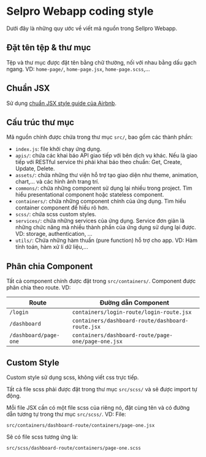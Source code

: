 # Selpro Webapp coding style
Dưới đây là những quy ước về viết mã nguồn trong Sellpro Webapp.

## Đặt tên tệp & thư mục
Tệp và thư mục được đặt tên bằng chữ thường, nối với nhau bằng dấu gạch ngang. VD: `home-page/`, `home-page.jsx`, `home-page.scss`,...

## Chuẩn JSX
Sử dụng [chuẩn JSX style guide của Airbnb](https://github.com/airbnb/javascript/tree/master/react).

## Cấu trúc thư mục
Mã nguồn chính được chứa trong thư mục `src/`, bao gồm các thành phần:
* `index.js`: file khởi chạy ứng dụng.
* `apis/`: chứa các khai báo API giao tiếp với bên dịch vụ khác. 
Nếu là giao tiếp với RESTful service thì phải khai báo theo chuẩn: Get, Create, Update, Delete.
* `assets/`: chứa những thư viện hỗ trợ tạo giao diện như theme, animation, chart,... và các hình ảnh trang trí.
* `commons/`: chứa những component sử dụng lại nhiều trong project. Tìm hiểu presentational component hoặc stateless component.
* `containers/`: chứa những component chính của ứng dụng. Tìm hiểu container component để hiểu rõ hơn.
* `scss/`: chứa scss custom styles.
* `services/`: chứa những services của ứng dụng. 
Service đơn giản là những chức năng mà nhiều thành phần của ứng dụng sử dụng lại được. VD: storage, authentication, ...
* `utils/`: Chứa những hàm thuần (pure function) hỗ trợ cho app. VD: Hàm tính toán, hàm xử lí dữ liệu,...

## Phân chia Component
Tất cả component chính được đặt trong `src/containers/`. Component được phân chia theo route. VD:

 | Route | Đường dẫn Component|
 | --- | --- |
 |`/login`|`containers/login-route/login-route.jsx`|
 |`/dashboard`|`containers/dashboard-route/dashboard-route.jsx`|
 |`/dashboard/page-one`|`containers/dashboard-route/page-one/page-one.jsx`|
 

## Custom Style
Custom style sử dụng scss, không viết css trực tiếp. 

Tất cả file scss phải được đặt trong thư mục `src/scss/` và sẽ được import tự động.

Mỗi file JSX cần có một file scss của riêng nó, đặt cùng tên và có đường dẫn tương tự trong thư mục `src/scss/`. VD: File:

`src/containers/dashboard-route/containers/page-one.jsx`

Sẽ có file scss tương ứng là:

`src/scss/dashboard-route/containers/page-one.scss`